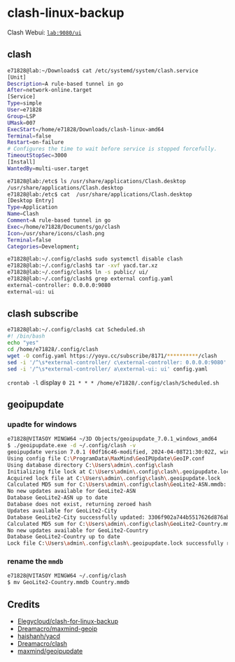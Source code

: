 # clash-linux-backup

Clash Webui: [`lab:9080/ui`](http://192.168.31.163:9080/ui)

## clash
```bash
e71828@lab:~/Downloads$ cat /etc/systemd/system/clash.service
[Unit]
Description=A rule-based tunnel in go
After=network-online.target
[Service]
Type=simple
User=e71828
Group=LSP
UMask=007
ExecStart=/home/e71828/Downloads/clash-linux-amd64
Terminal=false
Restart=on-failure
# Configures the time to wait before service is stopped forcefully.
TimeoutStopSec=3000
[Install]
WantedBy=multi-user.target

e71828@lab:/etc$ ls /usr/share/applications/Clash.desktop
/usr/share/applications/Clash.desktop
e71828@lab:/etc$ cat  /usr/share/applications/Clash.desktop
[Desktop Entry]
Type=Application
Name=Clash
Comment=A rule-based tunnel in go
Exec=/home/e71828/Documents/go/clash
Icon=/usr/share/icons/clash.png
Terminal=false
Categories=Development;

e71828@lab:~/.config/clash$ sudo systemctl disable clash
e71828@lab:~/.config/clash$ tar -xvf yacd.tar.xz
e71828@lab:~/.config/clash$ ln -s public/ ui/
e71828@lab:~/.config/clash$ grep external config.yaml
external-controller: 0.0.0.0:9080
external-ui: ui
```

## clash subscribe
```bash
e71828@lab:~/.config/clash$ cat Scheduled.sh
#! /bin/bash
echo "yes"
cd /home/e71828/.config/clash
wget -O config.yaml https://yoyu.cc/subscribe/8171/**********/clash
sed -i '/^\s*external-controller/ c\external-controller: 0.0.0.0:9080' config.yaml
sed -i '/^\s*external-controller/ a\external-ui: ui' config.yaml
```
`crontab -l` display
`0 21 * * * /home/e71828/.config/clash/Scheduled.sh`


## geoipupdate

### upadte for windows

```bash
e71828@VITASOY MINGW64 ~/3D Objects/geoipupdate_7.0.1_windows_amd64
$ ./geoipupdate.exe -d ~/.config/clash -v
geoipupdate version 7.0.1 (0df16c46-modified, 2024-04-08T21:30:02Z, windows-amd64)
Using config file C:\ProgramData\MaxMind\GeoIPUpdate\GeoIP.conf
Using database directory C:\Users\admin\.config\clash
Initializing file lock at C:\Users\admin\.config\clash\.geoipupdate.lock
Acquired lock file at C:\Users\admin\.config\clash\.geoipupdate.lock
Calculated MD5 sum for C:\Users\admin\.config\clash\GeoLite2-ASN.mmdb: d9d7d0e9c12396dcbe0fd5a560d3a200
No new updates available for GeoLite2-ASN
Database GeoLite2-ASN up to date
Database does not exist, returning zeroed hash
Updates available for GeoLite2-City
Database GeoLite2-City successfully updated: 3306f902a744b5517626d876ab4ef19a
Calculated MD5 sum for C:\Users\admin\.config\clash\GeoLite2-Country.mmdb: d721c71dded9c86a1fd80c93b4ec73c9
No new updates available for GeoLite2-Country
Database GeoLite2-Country up to date
Lock file C:\Users\admin\.config\clash\.geoipupdate.lock successfully released
```

### rename the `mmdb`

```bash
e71828@VITASOY MINGW64 ~/.config/clash
$ mv GeoLite2-Country.mmdb Country.mmdb
```

## Credits
- [Elegycloud/clash-for-linux-backup](https://github.com/Elegycloud/clash-for-linux-backup.git)
- [Dreamacro/maxmind-geoip](https://github.com/Dreamacro/maxmind-geoip.git)
- [haishanh/yacd](https://github.com/haishanh/yacd.git)
- [Dreamacro/clash](https://github.com/Dreamacro/clash.git)
- [maxmind/geoipupdate](https://github.com/maxmind/geoipupdate)
